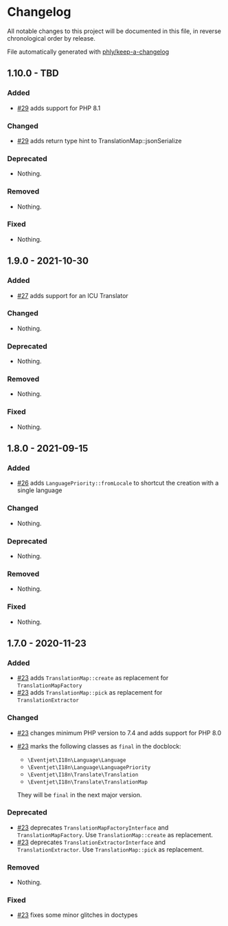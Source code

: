 # Changelog

All notable changes to this project will be documented in this file, in reverse chronological order by release.

File automatically generated with [phly/keep-a-changelog](https://github.com/phly/keep-a-changelog)

## 1.10.0 - TBD

### Added

- [#29](https://github.com/eventjet/eventjet-i18n/pull/29) adds support for PHP 8.1

### Changed

- [#29](https://github.com/eventjet/eventjet-i18n/pull/29) adds return type hint to TranslationMap::jsonSerialize

### Deprecated

- Nothing.

### Removed

- Nothing.

### Fixed

- Nothing.

## 1.9.0 - 2021-10-30

### Added

- [#27](https://github.com/eventjet/eventjet-i18n/pull/27) adds support for an ICU Translator

### Changed

- Nothing.

### Deprecated

- Nothing.

### Removed

- Nothing.

### Fixed

- Nothing.

## 1.8.0 - 2021-09-15

### Added

- [#26](https://github.com/eventjet/eventjet-i18n/pull/26) adds `LanguagePriority::fromLocale` to shortcut the creation
  with a single language

### Changed

- Nothing.

### Deprecated

- Nothing.

### Removed

- Nothing.

### Fixed

- Nothing.

## 1.7.0 - 2020-11-23

### Added

- [#23](https://github.com/eventjet/eventjet-i18n/pull/23) adds `TranslationMap::create` as replacement
  for `TranslationMapFactory`
- [#23](https://github.com/eventjet/eventjet-i18n/pull/23) adds `TranslationMap::pick` as replacement
  for `TranslationExtractor`

### Changed

- [#23](https://github.com/eventjet/eventjet-i18n/pull/23) changes minimum PHP version to 7.4 and adds support for PHP 8.0
- [#23](https://github.com/eventjet/eventjet-i18n/pull/23) marks the following classes as `final` in the docblock:
  - `\Eventjet\I18n\Language\Language`
  - `\Eventjet\I18n\Language\LanguagePriority`
  - `\Eventjet\I18n\Translate\Translation`
  - `\Eventjet\I18n\Translate\TranslationMap`
  
  They will be `final` in the next major version. 

### Deprecated

- [#23](https://github.com/eventjet/eventjet-i18n/pull/23) deprecates `TranslationMapFactoryInterface` and `TranslationMapFactory`.
  Use `TranslationMap::create` as replacement.
- [#23](https://github.com/eventjet/eventjet-i18n/pull/23) deprecates `TranslationExtractorInterface` and `TranslationExtractor`.
  Use `TranslationMap::pick` as replacement.

### Removed

- Nothing.

### Fixed

- [#23](https://github.com/eventjet/eventjet-i18n/pull/23) fixes some minor glitches in doctypes
